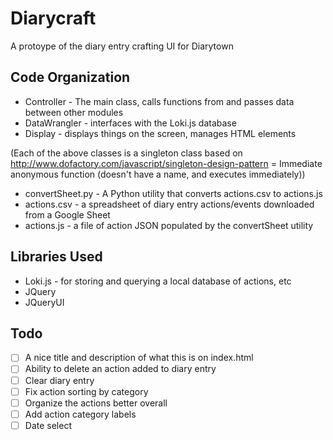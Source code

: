 # Diarycraft

A protoype of the diary entry crafting UI for Diarytown

## Code Organization
- Controller - The main class, calls functions from and passes data between other modules
- DataWrangler - interfaces with the Loki.js database
- Display - displays things on the screen, manages HTML elements

(Each of the above classes is a singleton class based on http://www.dofactory.com/javascript/singleton-design-pattern = Immediate anonymous function (doesn't have a name, and executes immediately))

- convertSheet.py - A Python utility that converts actions.csv to actions.js
- actions.csv - a spreadsheet of diary entry actions/events downloaded from a Google Sheet
- actions.js - a file of action JSON populated by the convertSheet utility

## Libraries Used
- Loki.js - for storing and querying a local database of actions, etc
- JQuery
- JQueryUI 

## Todo
- [ ] A nice title and description of what this is on index.html
- [ ] Ability to delete an action added to diary entry
- [ ] Clear diary entry
- [ ] Fix action sorting by category
- [ ] Organize the actions better overall
- [ ] Add action category labels
- [ ] Date select

